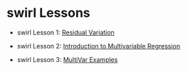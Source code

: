 # swirl Lessons

- swirl Lesson 1: [Residual Variation](https://luisangelmendozavelasco.github.io/Data_Science_Specialization/Data_Science-Statistics_and_Machine_Learning/Regression_Models/Week2/swirl_Lesson_1-Residual_Variation.nb.html)

- swirl Lesson 2: [Introduction to Multivariable Regression](https://luisangelmendozavelasco.github.io/Data_Science_Specialization/Data_Science-Statistics_and_Machine_Learning/Regression_Models/Week2/swirl_Lesson_2-Introduction_to_Multivariable_Regression.nb.html)

- swirl Lesson 3: [MultiVar Examples](https://luisangelmendozavelasco.github.io/Data_Science_Specialization/Data_Science-Statistics_and_Machine_Learning/Regression_Models/Week2/swirl_Lesson_3-MultiVar_Examples.nb.html)